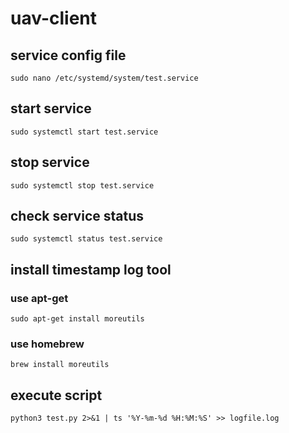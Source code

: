 # uav-client

## service config file

```
sudo nano /etc/systemd/system/test.service
```

## start service

```
sudo systemctl start test.service
```

## stop service

```
sudo systemctl stop test.service
```

## check service status

```
sudo systemctl status test.service
```

## install timestamp log tool

### use apt-get

```
sudo apt-get install moreutils
```

### use homebrew

```
brew install moreutils
```

## execute script

```
python3 test.py 2>&1 | ts '%Y-%m-%d %H:%M:%S' >> logfile.log
```
